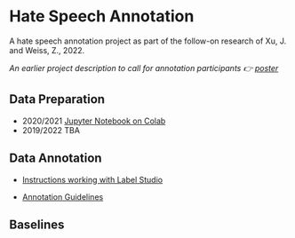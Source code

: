# Hate Speech Annotation

A hate speech annotation project as part of the follow-on research of Xu, J. and Weiss, Z., 2022.

_An earlier project description to call for annotation participants 👉 [poster](https://github.com/JINHXu/hate-speech-annotation/blob/main/project_description_call_for_participation.md)_

## Data Preparation

- 2020/2021 [Jupyter Notebook on Colab](https://colab.research.google.com/drive/1-TywqHsjAQQgRMaUBiG3ZGZbuyz56-LB?usp=sharing)
- 2019/2022 TBA

## Data Annotation

- [Instructions working with Label Studio](https://github.com/JINHXu/hate-speech-annotation/blob/main/label_studio_instructions.md)

- [Annotation Guidelines]()


## Baselines

